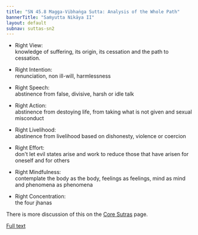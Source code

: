 ```yaml
---
title: "SN 45.8 Magga-Vibhaṅga Sutta: Analysis of the Whole Path"
bannerTitle: "Saṁyutta Nikāya II" 
layout: default 
subnav: suttas-sn2
---
```


- Right View:  
    knowledge of suffering, its origin, its cessation and the path to cessation.

- Right Intention:  
    renunciation, non ill-will, harmlessness

- Right Speech:  
    abstinence from false, divisive, harsh or idle talk

- Right Action:  
    abstinence from destoying life, from taking what is not given and sexual misconduct

- Right Livelihood:  
    abstinence from livelihood based on dishonesty, violence or coercion

- Right Effort:  
    don't let evil states arise and work to reduce those that have arisen for oneself and for others

- Right Mindfulness:  
    contemplate the body as the body, feelings as feelings, mind as mind and phenomena as phenomena

- Right Concentration:  
    the four jhanas
    
There is more discussion of this on the [Core Sutras](/pages/suttas/core-suttas.html#magga) page.


[Full text](https://www.dhammatalks.org/suttas/SN/SN45_8.html)
